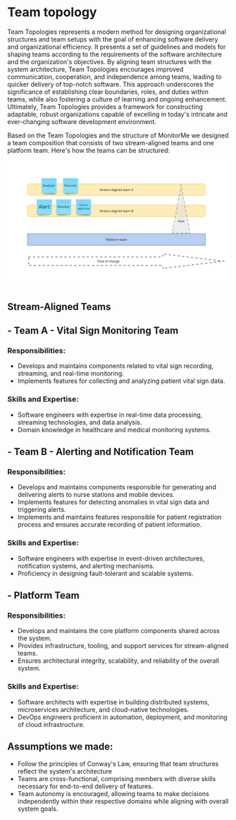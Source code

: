 # Team topology

Team Topologies represents a modern method for designing organizational structures and team setups with the goal of enhancing software delivery and organizational efficiency. It presents a set of guidelines and models for shaping teams according to the requirements of the software architecture and the organization's objectives. By aligning team structures with the system architecture, Team Topologies encourages improved communication, cooperation, and independence among teams, leading to quicker delivery of top-notch software. This approach underscores the significance of establishing clear boundaries, roles, and duties within teams, while also fostering a culture of learning and ongoing enhancement. Ultimately, Team Topologies provides a framework for constructing adaptable, robust organizations capable of excelling in today's intricate and ever-changing software development environment.

Based on the Team Topologies and the structure of MonitorMe we designed a team composition that consists of two stream-aligned teams and one platform team. Here's how the teams can be structured:

<img src="./images/teamsTopology.png" />

## Stream-Aligned Teams

## - Team A - Vital Sign Monitoring Team

### Responsibilities:
- Develops and maintains components related to vital sign recording, streaming, and real-time monitoring.
- Implements features for collecting and analyzing patient vital sign data.

### Skills and Expertise:
- Software engineers with expertise in real-time data processing, streaming technologies, and data analysis.
- Domain knowledge in healthcare and medical monitoring systems.

## - Team B - Alerting and Notification Team

### Responsibilities:
- Develops and maintains components responsible for generating and delivering alerts to nurse stations and mobile devices.
- Implements features for detecting anomalies in vital sign data and triggering alerts.
- Implements and maintains features responsible for patient registration process and ensures accurate recording of patient information. 

### Skills and Expertise:
- Software engineers with expertise in event-driven architectures, notification systems, and alerting mechanisms.
- Proficiency in designing fault-tolerant and scalable systems.

## - Platform Team

### Responsibilities:
- Develops and maintains the core platform components shared across the system.
- Provides infrastructure, tooling, and support services for stream-aligned teams.
- Ensures architectural integrity, scalability, and reliability of the overall system.

### Skills and Expertise:
- Software architects with expertise in building distributed systems, microservices architecture, and cloud-native technologies.
- DevOps engineers proficient in automation, deployment, and monitoring of cloud infrastructure.


## Assumptions we made:
- Follow the principles of Conway's Law, ensuring that team structures reflect the system's architecture
- Teams are cross-functional, comprising members with diverse skills necessary for end-to-end delivery of features.
- Team autonomy is encouraged, allowing teams to make decisions independently within their respective domains while aligning with overall system goals.